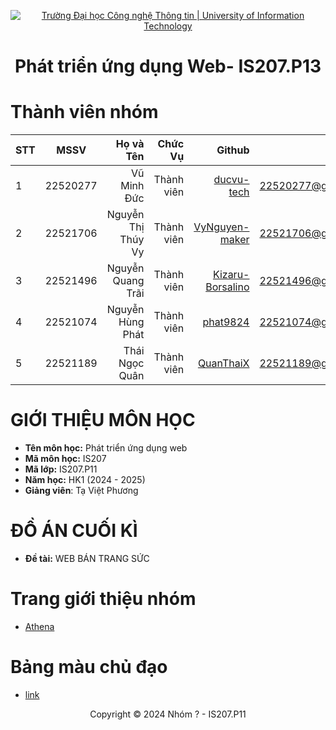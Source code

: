 <!-- Banner -->
<p align="center">
  <a href="https://www.uit.edu.vn/" title="Trường Đại học Công nghệ Thông tin" style="border: none;">
    <img src="https://i.imgur.com/WmMnSRt.png" alt="Trường Đại học Công nghệ Thông tin | University of Information Technology">
  </a>
</p>

<h1 align="center"><b>Phát triển ứng dụng Web- IS207.P13 </b></h1>

# Thành viên nhóm
| STT    | MSSV          | Họ và Tên              |Chức Vụ    | Github                                                  | Email                   |
| ------ |:-------------:| ----------------------:|----------:|--------------------------------------------------------:|-------------------------:
|1      | 22520277     | Vũ Minh Đức        | Thành viên|[ducvu-tech](https://github.com/ducvu-tech)            |22520277@gm.uit.edu.vn   |
| 2      | 22521706     | Nguyễn Thị Thúy Vy        | Thành viên|[VyNguyen-maker](https://github.com/VyNguyen-maker)            |22521706@gm.uit.edu.vn   |
| 3     | 22521496     | Nguyễn Quang Trãi        | Thành viên|[Kizaru-Borsalino](https://github.com/Kizaru-Borsalino)            |22521496@gm.uit.edu.vn   |
| 4      | 22521074      | Nguyễn Hùng Phát         |Thành viên|[phat9824](https://github.com/phat9824)  |22521074@gm.uit.edu.vn   |
| 5      | 22521189      | Thái Ngọc Quân            |Thành viên |[QuanThaiX](https://github.com/QuanThaiX)                    |22521189@gm.uit.edu.vn   |


# GIỚI THIỆU MÔN HỌC
* **Tên môn học:** Phát triển ứng dụng web
* **Mã môn học:** IS207
* **Mã lớp:** IS207.P11
* **Năm học:** HK1 (2024 - 2025)
* **Giảng viên**: Tạ Việt Phương

# ĐỒ ÁN CUỐI KÌ
* **Đề tài:** WEB BÁN TRANG SỨC

# Trang giới thiệu nhóm
* [Athena](https://sites.google.com/gm.uit.edu.vn/group15-is207p11/home)

# Bảng màu chủ đạo

* [link](https://coolors.co/user/palettes/6707ec7d2bb692000b74b162)

<p align='center'>Copyright © 2024 Nhóm ? - IS207.P11</p>
